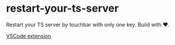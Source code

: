 # restart-your-ts-server

Restart your TS server by touchbar with only one key. Build with ❤️.

[VSCode extension](https://marketplace.visualstudio.com/items?itemName=kingwl.restart-your-ts-server) 
